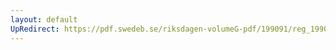 ```yaml
---
layout: default
UpRedirect: https://pdf.swedeb.se/riksdagen-volumeG-pdf/199091/reg_199091/reg_199091_0466.pdf
---
```

